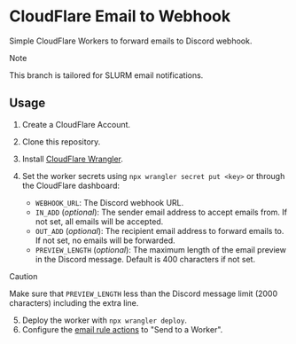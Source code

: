 # CloudFlare Email to Webhook

Simple CloudFlare Workers to forward emails to Discord webhook.

> [!NOTE]
> This branch is tailored for SLURM email notifications.

## Usage

1. Create a CloudFlare Account.
2. Clone this repository.
3. Install [CloudFlare Wrangler](https://developers.cloudflare.com/workers/cli-wrangler/install-update).
4. Set the worker secrets using `npx wrangler secret put <key>` or through the CloudFlare dashboard:

    - `WEBHOOK_URL`: The Discord webhook URL.
    - `IN_ADD` (*optional*): The sender email address to accept emails from. If not set, all emails will be accepted.
    - `OUT_ADD` (*optional*): The recipient email address to forward emails to. If not set, no emails will be forwarded.
    - `PREVIEW_LENGTH` (*optional*): The maximum length of the email preview in the Discord message. Default is 400 characters if not set.

> [!CAUTION]  
> Make sure that `PREVIEW_LENGTH` less than the Discord message limit (2000 characters) including the extra line.

5. Deploy the worker with `npx wrangler deploy`.
6. Configure the [email rule actions](https://developers.cloudflare.com/email-routing/setup/email-routing-addresses/#email-rule-actions) to "Send to a Worker".
